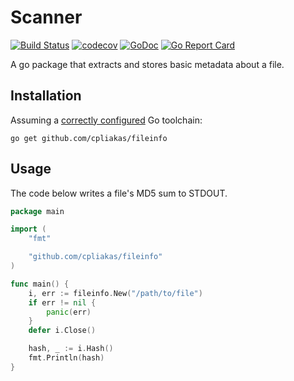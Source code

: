 # Scanner

[![Build Status](https://travis-ci.org/cpliakas/fileinfo.svg?branch=master)](https://travis-ci.org/cpliakas/fileinfo)
[![codecov](https://codecov.io/gh/cpliakas/fileinfo/branch/master/graph/badge.svg)](https://codecov.io/gh/cpliakas/fileinfo)
[![GoDoc](https://godoc.org/github.com/cpliakas/fileinfo?status.svg)](https://godoc.org/github.com/cpliakas/fileinfo)
[![Go Report Card](https://goreportcard.com/badge/github.com/cpliakas/fileinfo)](https://goreportcard.com/report/github.com/cpliakas/fileinfo)

A go package that extracts and stores basic metadata about a file.

## Installation

Assuming a [correctly configured](https://golang.org/doc/install#testing) Go
toolchain:

```shell
go get github.com/cpliakas/fileinfo
```

## Usage

The code below writes a file's MD5 sum to STDOUT.

```go
package main

import (
	"fmt"

	"github.com/cpliakas/fileinfo"
)

func main() {
	i, err := fileinfo.New("/path/to/file")
	if err != nil {
		panic(err)
	}
	defer i.Close()

	hash, _ := i.Hash()
	fmt.Println(hash)
}
```